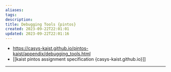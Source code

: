```yaml
---
aliases: 
tags: 
description:
title: Debugging Tools {pintos}
created: 2023-09-22T22:01:01
updated: 2023-09-22T22:01:16
---
```

- <https://casys-kaist.github.io/pintos-kaist/appendix/debugging_tools.html>
- [[kaist pintos assignment specification {casys-kaist.github.io}]]
___

